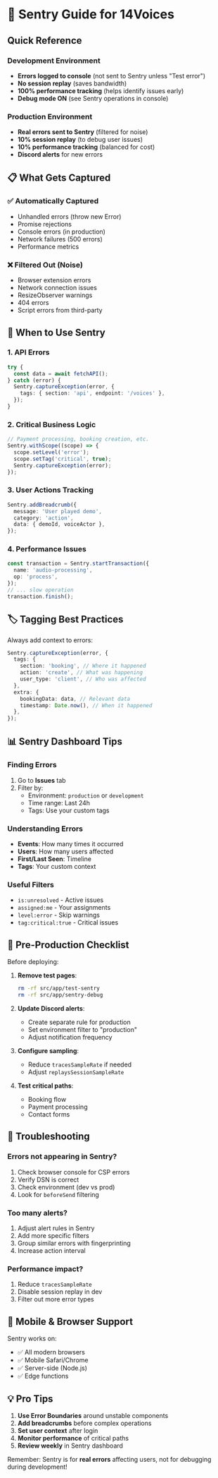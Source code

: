 # 🚨 Sentry Guide for 14Voices

## Quick Reference

### Development Environment

- **Errors logged to console** (not sent to Sentry unless "Test error")
- **No session replay** (saves bandwidth)
- **100% performance tracking** (helps identify issues early)
- **Debug mode ON** (see Sentry operations in console)

### Production Environment

- **Real errors sent to Sentry** (filtered for noise)
- **10% session replay** (to debug user issues)
- **10% performance tracking** (balanced for cost)
- **Discord alerts** for new errors

## 📋 What Gets Captured

### ✅ Automatically Captured

- Unhandled errors (throw new Error)
- Promise rejections
- Console errors (in production)
- Network failures (500 errors)
- Performance metrics

### ❌ Filtered Out (Noise)

- Browser extension errors
- Network connection issues
- ResizeObserver warnings
- 404 errors
- Script errors from third-party

## 🎯 When to Use Sentry

### 1. **API Errors**

```typescript
try {
  const data = await fetchAPI();
} catch (error) {
  Sentry.captureException(error, {
    tags: { section: 'api', endpoint: '/voices' },
  });
}
```

### 2. **Critical Business Logic**

```typescript
// Payment processing, booking creation, etc.
Sentry.withScope((scope) => {
  scope.setLevel('error');
  scope.setTag('critical', true);
  Sentry.captureException(error);
});
```

### 3. **User Actions Tracking**

```typescript
Sentry.addBreadcrumb({
  message: 'User played demo',
  category: 'action',
  data: { demoId, voiceActor },
});
```

### 4. **Performance Issues**

```typescript
const transaction = Sentry.startTransaction({
  name: 'audio-processing',
  op: 'process',
});
// ... slow operation
transaction.finish();
```

## 🏷️ Tagging Best Practices

Always add context to errors:

```typescript
Sentry.captureException(error, {
  tags: {
    section: 'booking', // Where it happened
    action: 'create', // What was happening
    user_type: 'client', // Who was affected
  },
  extra: {
    bookingData: data, // Relevant data
    timestamp: Date.now(), // When it happened
  },
});
```

## 📊 Sentry Dashboard Tips

### Finding Errors

1. Go to **Issues** tab
2. Filter by:
   - Environment: `production` or `development`
   - Time range: Last 24h
   - Tags: Use your custom tags

### Understanding Errors

- **Events**: How many times it occurred
- **Users**: How many users affected
- **First/Last Seen**: Timeline
- **Tags**: Your custom context

### Useful Filters

- `is:unresolved` - Active issues
- `assigned:me` - Your assignments
- `level:error` - Skip warnings
- `tag:critical:true` - Critical issues

## 🚀 Pre-Production Checklist

Before deploying:

1. **Remove test pages**:

   ```bash
   rm -rf src/app/test-sentry
   rm -rf src/app/sentry-debug
   ```

2. **Update Discord alerts**:
   - Create separate rule for production
   - Set environment filter to "production"
   - Adjust notification frequency

3. **Configure sampling**:
   - Reduce `tracesSampleRate` if needed
   - Adjust `replaysSessionSampleRate`

4. **Test critical paths**:
   - Booking flow
   - Payment processing
   - Contact forms

## 🔧 Troubleshooting

### Errors not appearing in Sentry?

1. Check browser console for CSP errors
2. Verify DSN is correct
3. Check environment (dev vs prod)
4. Look for `beforeSend` filtering

### Too many alerts?

1. Adjust alert rules in Sentry
2. Add more specific filters
3. Group similar errors with fingerprinting
4. Increase action interval

### Performance impact?

1. Reduce `tracesSampleRate`
2. Disable session replay in dev
3. Filter out more error types

## 📱 Mobile & Browser Support

Sentry works on:

- ✅ All modern browsers
- ✅ Mobile Safari/Chrome
- ✅ Server-side (Node.js)
- ✅ Edge functions

## 💡 Pro Tips

1. **Use Error Boundaries** around unstable components
2. **Add breadcrumbs** before complex operations
3. **Set user context** after login
4. **Monitor performance** of critical paths
5. **Review weekly** in Sentry dashboard

Remember: Sentry is for **real errors** affecting users, not for debugging during development!
